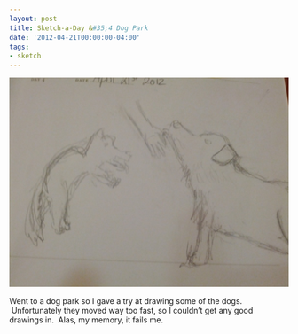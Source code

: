 ```yaml
---
layout: post
title: Sketch-a-Day &#35;4 Dog Park
date: '2012-04-21T00:00:00-04:00'
tags:
- sketch
---
```

![](/images/sketches/sad4-dog-park.jpg)

Went to a dog park so I gave a try at drawing some of the dogs.  Unfortunately they moved way too fast, so I couldn’t get any good drawings in.  Alas, my memory, it fails me.
